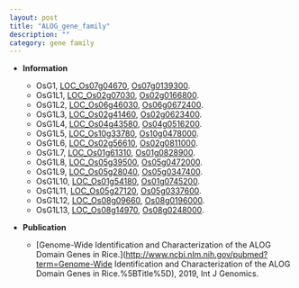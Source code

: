 ```yaml
---
layout: post
title: "ALOG_gene_family"
description: ""
category: gene family
---
```


* **Information**  
    + OsG1, [LOC_Os07g04670](http://rice.uga.edu/cgi-bin/ORF_infopage.cgi?orf=LOC_Os07g04670), [Os07g0139300](https://rapdb.dna.affrc.go.jp/locus/?name=Os07g0139300).
    + OsG1L1, [LOC_Os02g07030](http://rice.uga.edu/cgi-bin/ORF_infopage.cgi?orf=LOC_Os02g07030), [Os02g0166800](https://rapdb.dna.affrc.go.jp/locus/?name=Os02g0166800).
    + OsG1L2, [LOC_Os06g46030](http://rice.uga.edu/cgi-bin/ORF_infopage.cgi?orf=LOC_Os06g46030), [Os06g0672400](https://rapdb.dna.affrc.go.jp/locus/?name=Os06g0672400).
    + OsG1L3, [LOC_Os02g41460](http://rice.uga.edu/cgi-bin/ORF_infopage.cgi?orf=LOC_Os02g41460), [Os02g0623400](https://rapdb.dna.affrc.go.jp/locus/?name=Os02g0623400).
    + OsG1L4, [LOC_Os04g43580](http://rice.uga.edu/cgi-bin/ORF_infopage.cgi?orf=LOC_Os04g43580), [Os04g0516200](https://rapdb.dna.affrc.go.jp/locus/?name=Os04g0516200).
    + OsG1L5, [LOC_Os10g33780](http://rice.uga.edu/cgi-bin/ORF_infopage.cgi?orf=LOC_Os10g33780), [Os10g0478000](https://rapdb.dna.affrc.go.jp/locus/?name=Os10g0478000).
    + OsG1L6, [LOC_Os02g56610](http://rice.uga.edu/cgi-bin/ORF_infopage.cgi?orf=LOC_Os02g56610), [Os02g0811000](https://rapdb.dna.affrc.go.jp/locus/?name=Os02g0811000).
    + OsG1L7, [LOC_Os01g61310](http://rice.uga.edu/cgi-bin/ORF_infopage.cgi?orf=LOC_Os01g61310), [Os01g0828900](https://rapdb.dna.affrc.go.jp/locus/?name=Os01g0828900).
    + OsG1L8, [LOC_Os05g39500](http://rice.uga.edu/cgi-bin/ORF_infopage.cgi?orf=LOC_Os05g39500), [Os05g0472000](https://rapdb.dna.affrc.go.jp/locus/?name=Os05g0472000).
    + OsG1L9, [LOC_Os05g28040](http://rice.uga.edu/cgi-bin/ORF_infopage.cgi?orf=LOC_Os05g28040), [Os05g0347400](https://rapdb.dna.affrc.go.jp/locus/?name=Os05g0347400).
    + OsG1L10, [LOC_Os01g54180](http://rice.uga.edu/cgi-bin/ORF_infopage.cgi?orf=LOC_Os01g54180), [Os01g0745200](https://rapdb.dna.affrc.go.jp/locus/?name=Os01g0745200).
    + OsG1L11, [LOC_Os05g27120](http://rice.uga.edu/cgi-bin/ORF_infopage.cgi?orf=LOC_Os05g27120), [Os05g0337600](https://rapdb.dna.affrc.go.jp/locus/?name=Os05g0337600).
    + OsG1L12, [LOC_Os08g09660](http://rice.uga.edu/cgi-bin/ORF_infopage.cgi?orf=LOC_Os08g09660), [Os08g0196000](https://rapdb.dna.affrc.go.jp/locus/?name=Os08g0196000).
    + OsG1L13, [LOC_Os08g14970](http://rice.uga.edu/cgi-bin/ORF_infopage.cgi?orf=LOC_Os08g14970), [Os08g0248000](https://rapdb.dna.affrc.go.jp/locus/?name=Os08g0248000).

* **Publication**  
    + [Genome-Wide Identification and Characterization of the ALOG Domain Genes in Rice.](http://www.ncbi.nlm.nih.gov/pubmed?term=Genome-Wide Identification and Characterization of the ALOG Domain Genes in Rice.%5BTitle%5D), 2019, Int J Genomics.



